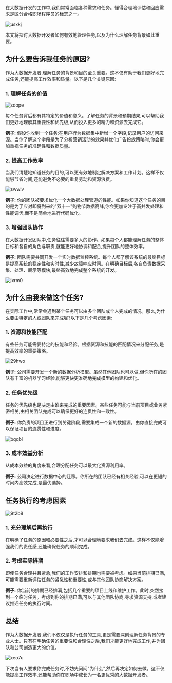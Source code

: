
在大数据开发的工作中,我们常常面临各种需求和任务。懂得合理地评估和回应需求是区分合格职场程序员的标志之一。

![usxkj](https://piggo5.oss-cn-shenzhen.aliyuncs.com/ob/usxkj.png)

本文将探讨大数据开发者如何有效地管理任务,以及为什么理解任务背景如此重要。

## 为什么要告诉我任务的原因?

作为大数据开发者,理解任务的背景和目的至关重要。这不仅有助于我们更好地完成任务,还能提高工作效率和质量。以下是几个关键原因:

### 1. 理解任务的价值

![sdope](https://piggo5.oss-cn-shenzhen.aliyuncs.com/ob/sdope.png)


每个任务背后都有其特定的价值和意义。了解任务的背景和预期结果,可以帮助我们更好地理解其重要性和优先级,从而投入更多的精力和资源去完成它。

**例子:** 假设你收到一个任务:在用户行为数据集中新增一个字段,记录用户的访问来源。当你了解这个字段是为了分析营销活动的效果并优化广告投放策略时,你会更加重视任务的准确性和数据质量。

### 2. 提高工作效率

当我们清楚地知道任务的目的,可以更有效地制定解决方案和工作计划。这样不仅能够节省时间,还能避免不必要的重复劳动和资源浪费。

![swwiv](https://piggo5.oss-cn-shenzhen.aliyuncs.com/ob/swwiv.png)


**例子:** 你的团队被要求优化一个大数据处理管道的性能。如果你知道这个任务的目的是为了应对即将到来的"双十一"购物节数据高峰,你会更加专注于高并发处理和性能调优,而不是简单地进行代码优化。

### 3. 增强团队协作

在大数据开发团队中,任务往往需要多人的协作。如果每个人都能理解任务的整体目标和各自的角色与职责,就能更好地协调和配合,提升团队的整体效率。

**例子:** 团队需要共同开发一个实时数据监控系统。每个人都了解该系统的最终目标是提高系统的稳定性和实时性,减少故障响应时间。在明确目标后,各自负责数据采集、处理、展示等模块,最终高效地完成整个系统的开发。

![lxrm0](https://piggo5.oss-cn-shenzhen.aliyuncs.com/ob/lxrm0.png)


## 为什么由我来做这个任务?

在实际工作中,常常会遇到某个任务可以由多个团队或个人完成的情况。那么,为什么要由特定的人或团队来完成呢?以下是几个考虑因素:

### 1. 资源和技能匹配

有些任务可能需要特定的技能和经验。根据资源和技能的匹配情况来分配任务,是提高效率的重要策略。

![29hwo](https://piggo5.oss-cn-shenzhen.aliyuncs.com/ob/29hwo.png)


**例子:** 公司需要开发一个新的数据分析模型。虽然其他团队也可以做,但你所在的团队有丰富的机器学习经验,能够更快更准确地完成模型的构建和优化。

### 2. 任务优先级

任务的优先级也是决定由谁来完成的重要因素。某些任务可能与当前项目或业务紧密相关,由相关团队完成可以确保更好的连贯性和一致性。

**例子:** 你负责的项目正进行到关键阶段,需要集成一个新的数据源。由你直接完成可以保证项目的连贯性和进度。

![bqqbl](https://piggo5.oss-cn-shenzhen.aliyuncs.com/ob/bqqbl.png)


### 3. 成本效益分析

从成本效益的角度来看,合理分配任务可以最大化资源利用率。

**例子:** 公司决定进行数据中心的迁移。你所在的团队已经有相关经验,可以在更短的时间内高效完成,是最优选择。

## 任务执行的考虑因素

![9t2b8](https://piggo5.oss-cn-shenzhen.aliyuncs.com/ob/9t2b8.png)


### 1. 充分理解后再执行

在明确了任务的原因和必要性之后,才可以合理地要求我们去完成。这样不仅能增强我们的责任感,还能确保任务的顺利完成。

### 2. 考虑实际排期

即使任务合理并且紧急,我们的工作安排和排期也需要被考虑。如果当前排期已满,可能需要重新评估任务的紧急性和重要性,或与其他团队协商解决方案。

**例子:** 你当前的排期已经排满,包括几个重要的项目上线和维护工作。此时,突然接到一个临时任务。考虑到你的排期已满,可以与其他团队协商,寻求资源支持,或者建议推迟任务的执行时间。

## 总结

作为大数据开发者,我们不仅仅是执行任务的工具,更是需要深刻理解任务背景的专业人士。只有在明确任务的重要性和合理性之后,我们才能更好地完成工作,并为团队和公司创造更大的价值。

![xeo7u](https://piggo5.oss-cn-shenzhen.aliyuncs.com/ob/xeo7u.png)


下次当有人要求你完成任务时,不妨先问问"为什么",然后再决定如何去做。这不仅能提高工作效率,还能帮助你在职场中成长为一名更优秀的大数据开发者。